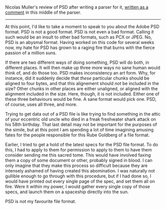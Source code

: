 Nicolas Muller's review of PSD after writing a parser for it, [written as a comment](https://github.com/zepouet/Xee-xCode-4.5/blob/master/XeePhotoshopLoader.m#L108) in this middle of the parser.

---


At this point, I'd like to take a moment to speak to you about the Adobe PSD format.  PSD is not a good format. PSD is not even a bad format. Calling it such would be an
insult to other bad formats, such as PCX or JPEG. No, PSD is an abysmal format. Having worked on this code for several weeks now, my hate for PSD has grown to a raging fire that burns with the fierce passion of a million suns.

If there are two different ways of doing something, PSD will do both, in different places. It will then make up three more ways no sane human would think of, and do those
too. PSD makes inconsistency an art form. Why, for instance, did it suddenly decide that *these* particular chunks should be aligned to four bytes, and that this alignement should *not* be included in the size? Other chunks in other places are either unaligned, or aligned with the alignment included in the size. Here, though, it is not included. Either one of these three behaviours would be fine. A sane format would pick one. PSD, of course, uses all three, and more.

Trying to get data out of a PSD file is like trying to find something in the attic of your eccentric old uncle who died in a freak freshwater shark attack on his 58th birthday. That last detail may not be important for the purposes of the simile, but at this point I am spending a lot of time imagining amusing fates for the people responsible for this Rube Goldberg of a file format.

Earlier, I tried to get a hold of the latest specs for the PSD file format. To do this, I had to apply to them for permission to apply to them to have them consider sending me this sacred tome. This would have involved faxing them a copy of some document or
other, probably signed in blood. I can only imagine that they make this process so difficult because they are intensely ashamed of having created this abomination. I was naturally not gullible enough to go through with this procedure, but if I had done so, I would have printed out every single page of the spec, and set them all on fire. Were it within my power, I would gather every single copy of those specs, and launch them on a spaceship directly into the sun.

PSD is not my favourite file format.
